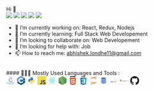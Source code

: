 Hi :wave:
</br>
[<img src="https://img.icons8.com/color/48/000000/twitter.png" width="3.5%"/>](https://twitter.com/AbhiLondhe1992)
[<img src="https://img.icons8.com/color/48/000000/linkedin.png" width="3.5%"/>](https://www.linkedin.com/in/abhishek-londhe/)
[<img src="https://img.icons8.com/fluent/48/000000/facebook-new.png" width="3.5%"/>](https://www.facebook.com/apollonious.lazarious.9/)
[<img src="https://img.icons8.com/fluent/48/000000/instagram-new.png" width="3.5%"/>](https://www.instagram.com/apollonious_lazarious/)
<a href="mailto:abhishek.londhe11@gmail.com"> <img src="https://img.icons8.com/fluent/48/000000/gmail.png" width="3.5%"/> </a>
</br>
- 🔭 I’m currently working on: React, Redux, Nodejs
- 🌱 I’m currently learning: Full Stack Web Developement
- 👯 I’m looking to collaborate on: Web Developement
- 🤔 I’m looking for help with: Job
- 📫 How to reach me: abhishek.londhe11@gmail.com
</br>
#### 👨🏻‍💻 Mostly Used Languages and Tools :
</br>
<code><img height="24" src="https://raw.githubusercontent.com/github/explore/80688e429a7d4ef2fca1e82350fe8e3517d3494d/topics/c/c.png"></code>
<code><img height="24" src="https://raw.githubusercontent.com/github/explore/80688e429a7d4ef2fca1e82350fe8e3517d3494d/topics/cpp/cpp.png"></code>
<code><img height="24" src="https://raw.githubusercontent.com/github/explore/80688e429a7d4ef2fca1e82350fe8e3517d3494d/topics/python/python.png"></code>
<code><img height="24" src="https://raw.githubusercontent.com/github/explore/80688e429a7d4ef2fca1e82350fe8e3517d3494d/topics/javascript/javascript.png"></code>
<code><img height="24" src="https://raw.githubusercontent.com/github/explore/80688e429a7d4ef2fca1e82350fe8e3517d3494d/topics/react/react.png"></code>
<code><img height="24" src="https://raw.githubusercontent.com/github/explore/80688e429a7d4ef2fca1e82350fe8e3517d3494d/topics/nodejs/nodejs.png"></code>
<code><img height="24" src="https://raw.githubusercontent.com/github/explore/80688e429a7d4ef2fca1e82350fe8e3517d3494d/topics/html/html.png"></code>
<code><img height="24" src="https://raw.githubusercontent.com/github/explore/80688e429a7d4ef2fca1e82350fe8e3517d3494d/topics/css/css.png"></code>
<code><img height="24" src="https://raw.githubusercontent.com/github/explore/80688e429a7d4ef2fca1e82350fe8e3517d3494d/topics/jupyter-notebook/jupyter-notebook.png"></code>
<code><img height="24" src="https://raw.githubusercontent.com/github/explore/80688e429a7d4ef2fca1e82350fe8e3517d3494d/topics/sql/sql.png"></code>
<code><img height="24" src="https://raw.githubusercontent.com/github/explore/80688e429a7d4ef2fca1e82350fe8e3517d3494d/topics/mysql/mysql.png"></code>
<code><img height="24" src="https://raw.githubusercontent.com/github/explore/80688e429a7d4ef2fca1e82350fe8e3517d3494d/topics/mongodb/mongodb.png"></code>
<code><img height="24" src="https://raw.githubusercontent.com/github/explore/78df643247d429f6cc873026c0622819ad797942/topics/github/github.png"></code>
